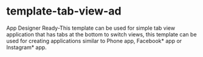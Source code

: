 template-tab-view-ad
====================

App Designer Ready-This template can be used for simple tab view application that has tabs at the bottom to switch views, this template can be used for creating applications similar to Phone app, Facebook* app or Instagram* app.
